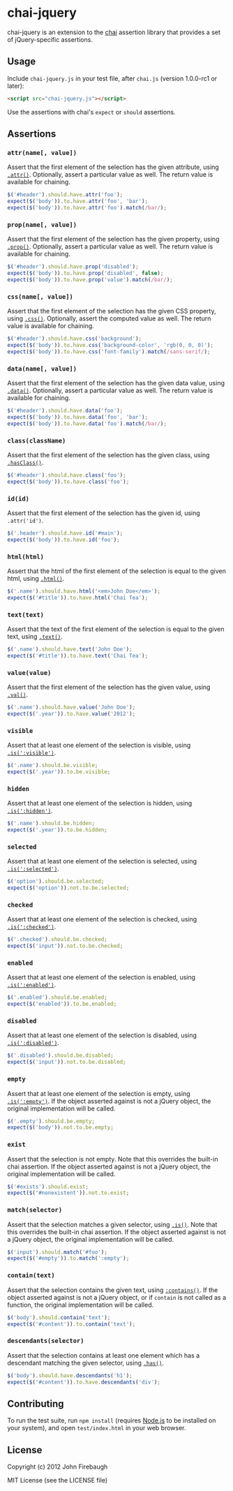 # chai-jquery

chai-jquery is an extension to the [chai](http://chaijs.com/) assertion library that
provides a set of jQuery-specific assertions.

## Usage

Include `chai-jquery.js` in your test file, after `chai.js` (version 1.0.0-rc1 or later):

```html
<script src="chai-jquery.js"></script>
```

Use the assertions with chai's `expect` or `should` assertions.

## Assertions

### `attr(name[, value])`
Assert that the first element of the selection has the given attribute, using [`.attr()`](http://api.jquery.com/attr/).
Optionally, assert a particular value as well. The return value is available for chaining.

```js
$('#header').should.have.attr('foo');
expect($('body')).to.have.attr('foo', 'bar');
expect($('body')).to.have.attr('foo').match(/bar/);
```

### `prop(name[, value])`
Assert that the first element of the selection has the given property, using [`.prop()`](http://api.jquery.com/prop/).
Optionally, assert a particular value as well. The return value is available for chaining.

```js
$('#header').should.have.prop('disabled');
expect($('body')).to.have.prop('disabled', false);
expect($('body')).to.have.prop('value').match(/bar/);
```

### `css(name[, value])`
Assert that the first element of the selection has the given CSS property, using [`.css()`](http://api.jquery.com/css/).
Optionally, assert the computed value as well. The return value is available for chaining.

```js
$('#header').should.have.css('background');
expect($('body')).to.have.css('background-color', 'rgb(0, 0, 0)');
expect($('body')).to.have.css('font-family').match(/sans-serif/);
```

### `data(name[, value])`
Assert that the first element of the selection has the given data value, using [`.data()`](http://api.jquery.com/data/).
Optionally, assert a particular value as well. The return value is available for chaining.

```js
$('#header').should.have.data('foo');
expect($('body')).to.have.data('foo', 'bar');
expect($('body')).to.have.data('foo').match(/bar/);
```

### `class(className)`
Assert that the first element of the selection has the given class, using [`.hasClass()`](http://api.jquery.com/hasClass/).

```js
$('#header').should.have.class('foo');
expect($('body')).to.have.class('foo');
```

### `id(id)`
Assert that the first element of the selection has the given id, using `.attr('id')`.

```js
$('.header').should.have.id('#main');
expect($('body')).to.have.id('foo');
```

### `html(html)`
Assert that the html of the first element of the selection is equal to the given html, using [`.html()`](http://api.jquery.com/html/).

```js
$('.name').should.have.html('<em>John Doe</em>');
expect($('#title')).to.have.html('Chai Tea');
```

### `text(text)`
Assert that the text of the first element of the selection is equal to the given text, using [`.text()`](http://api.jquery.com/text/).

```js
$('.name').should.have.text('John Doe');
expect($('#title')).to.have.text('Chai Tea');
```

### `value(value)`
Assert that the first element of the selection has the given value, using [`.val()`](http://api.jquery.com/val/).

```js
$('.name').should.have.value('John Doe');
expect($('.year')).to.have.value('2012');
```

### `visible`
Assert that at least one element of the selection is visible, using [`.is(':visible')`](http://api.jquery.com/:visible/).

```js
$('.name').should.be.visible;
expect($('.year')).to.be.visible;
```

### `hidden`
Assert that at least one element of the selection is hidden, using [`.is(':hidden')`](http://api.jquery.com/:hidden/).

```js
$('.name').should.be.hidden;
expect($('.year')).to.be.hidden;
```

### `selected`
Assert that at least one element of the selection is selected, using [`.is(':selected')`](http://api.jquery.com/:selected/).

```js
$('option').should.be.selected;
expect($('option')).not.to.be.selected;
```

### `checked`
Assert that at least one element of the selection is checked, using [`.is(':checked')`](http://api.jquery.com/:checked/).

```js
$('.checked').should.be.checked;
expect($('input')).not.to.be.checked;
```

### `enabled`
Assert that at least one element of the selection is enabled, using [`.is(':enabled')`](http://api.jquery.com/:enabled/).

```js
$('.enabled').should.be.enabled;
expect($('enabled')).to.be.enabled;
```

### `disabled`
Assert that at least one element of the selection is disabled, using [`.is(':disabled')`](http://api.jquery.com/:disabled/).

```js
$('.disabled').should.be.disabled;
expect($('input')).not.to.be.disabled;
```

### `empty`
Assert that at least one element of the selection is empty, using [`.is(':empty')`](http://api.jquery.com/empty-selector/).
If the object asserted against is not a jQuery object, the original implementation will be called.

```js
$('.empty').should.be.empty;
expect($('body')).not.to.be.empty;
```

### `exist`
Assert that the selection is not empty. Note that this overrides the built-in chai assertion. If the object asserted
against is not a jQuery object, the original implementation will be called.

```js
$('#exists').should.exist;
expect($('#nonexistent')).not.to.exist;
```

### `match(selector)`
Assert that the selection matches a given selector, using [`.is()`](http://api.jquery.com/is/). Note that this overrides
the built-in chai assertion. If the object asserted against is not a jQuery object, the original implementation will be called.

```js
$('input').should.match('#foo');
expect($('#empty')).to.match(':empty');
```

### `contain(text)`
Assert that the selection contains the given text, using [`:contains()`](http://api.jquery.com/contains-selector/).
If the object asserted against is not a jQuery object, or if `contain` is not called as a function, the original
implementation will be called.

```js
$('body').should.contain('text');
expect($('#content')).to.contain('text');
```

### `descendants(selector)`
Assert that the selection contains at least one element which has a descendant matching the given selector,
using [`.has()`](http://api.jquery.com/has/).

```js
$('body').should.have.descendants('h1');
expect($('#content')).to.have.descendants('div');
```

## Contributing

To run the test suite, run `npm install` (requires
[Node.js](http://nodejs.org/) to be installed on your system), and open
`test/index.html` in your web browser.

## License

Copyright (c) 2012 John Firebaugh

MIT License (see the LICENSE file)
